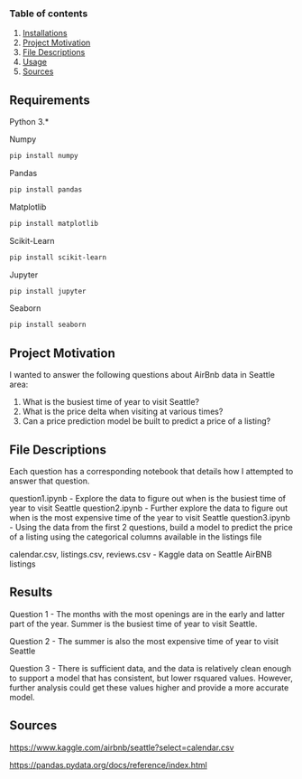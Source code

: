### Table of contents

1. [Installations](#installations)
2. [Project Motivation](#project-motivation)
3. [File Descriptions](#file-descriptions)
4. [Usage](#usage)
5. [Sources](#sources)

## Requirements

Python 3.*

Numpy

```bash
pip install numpy
```

Pandas

```bash
pip install pandas
```

Matplotlib

```bash
pip install matplotlib
```

Scikit-Learn

```bash
pip install scikit-learn
```

Jupyter

```bash
pip install jupyter
```

Seaborn

```bash
pip install seaborn
```

## Project Motivation

I wanted to answer the following questions about AirBnb data in Seattle area:

1. What is the busiest time of year to visit Seattle?
2. What is the price delta when visiting at various times?
3. Can a price prediction model be built to predict a price of a listing?

## File Descriptions

Each question has a corresponding notebook that details how I attempted to answer that question.

question1.ipynb - Explore the data to figure out when is the busiest time of year to visit Seattle
question2.ipynb - Further explore the data to figure out when is the most expensive time of the year to visit Seattle
question3.ipynb - Using the data from the first 2 questions, build a model to predict the price of a listing using the
categorical columns available in the listings file

calendar.csv, listings.csv, reviews.csv - Kaggle data on Seattle AirBNB listings

## Results

Question 1 - The months with the most openings are in the early and latter part of the year. Summer is the busiest
time of year to visit Seattle.

Question 2 - The summer is also the most expensive time of year to visit Seattle

Question 3 - There is sufficient data, and the data is relatively clean enough to support a model that has consistent,
but lower rsquared values. However, further analysis could get these values higher and provide a more accurate model.

## Sources

https://www.kaggle.com/airbnb/seattle?select=calendar.csv

https://pandas.pydata.org/docs/reference/index.html
